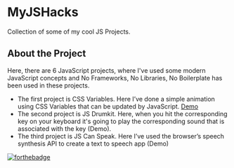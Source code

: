 # MyJSHacks
Collection of some of my cool JS Projects.

## About the Project
Here, there are 6 JavaScript projects, where I've used some modern JavaScript concepts and No Frameworks, No Libraries, No Boilerplate has been used in these projects.

- The first project is CSS Variables. Here I’ve done a 
simple animation using CSS Variables that can be updated by JavaScript. [Demo](https://souravinsights.github.io/CSS-Variables/)
- The second 
project is JS Drumkit. Here, when you hit the corresponding key on your keyboard it's going to 
play the corresponding sound that is associated with the key (Demo).
- The third project is JS 
Can Speak. Here I’ve used the browser’s speech synthesis API to create a text to speech app 
(Demo)

[![forthebadge](http://forthebadge.com/badges/built-with-love.svg)](http://forthebadge.com)
